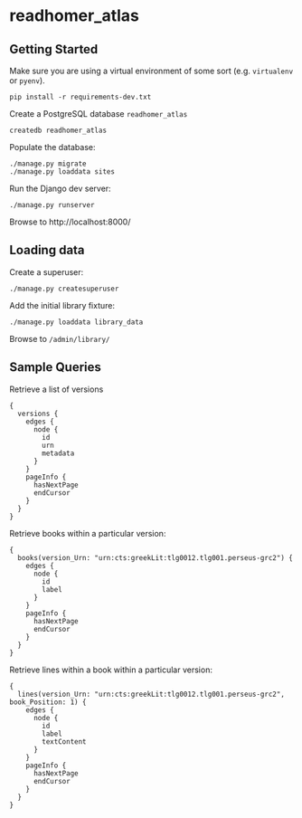 # readhomer_atlas

## Getting Started

Make sure you are using a virtual environment of some sort (e.g. `virtualenv` or
`pyenv`).

```
pip install -r requirements-dev.txt
```

Create a PostgreSQL database `readhomer_atlas`

```
createdb readhomer_atlas
```

Populate the database:

```
./manage.py migrate
./manage.py loaddata sites
```

Run the Django dev server:
```
./manage.py runserver
```

Browse to http://localhost:8000/

## Loading data

Create a superuser:

```
./manage.py createsuperuser
```

Add the initial library fixture:

```
./manage.py loaddata library_data
```

Browse to `/admin/library/`

## Sample Queries

Retrieve a list of versions
```
{
  versions {
    edges {
      node {
        id
        urn
        metadata
      }
    }
    pageInfo {
      hasNextPage
      endCursor
    }
  }
}
```

Retrieve books within a particular version:
```
{
  books(version_Urn: "urn:cts:greekLit:tlg0012.tlg001.perseus-grc2") {
    edges {
      node {
        id
        label
      }
    }
    pageInfo {
      hasNextPage
      endCursor
    }
  }
}
```

Retrieve lines within a book within a particular version:
```
{
  lines(version_Urn: "urn:cts:greekLit:tlg0012.tlg001.perseus-grc2", book_Position: 1) {
    edges {
      node {
        id
        label
        textContent
      }
    }
    pageInfo {
      hasNextPage
      endCursor
    }
  }
}
```
